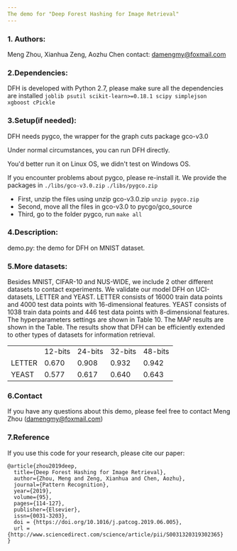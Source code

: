 ```yaml
---
The demo for "Deep Forest Hashing for Image Retrieval"
---
```


### 1. Authors:
  Meng Zhou, Xianhua Zeng, Aozhu Chen
  contact: damengmy@foxmail.com

### 2.Dependencies:
DFH is developed with Python 2.7, please make sure all the dependencies are installed
	```
	joblib
	psutil
	scikit-learn>=0.18.1
	scipy
	simplejson
	xgboost
	cPickle
	```
### 3.Setup(if needed):
	
DFH needs pygco, the wrapper for the graph cuts package gco-v3.0
	
Under normal circumstances, you can run DFH directly. 
	
You'd better run it on Linux OS, we didn't test on Windows OS.
	
If you encounter problems about pygco, please re-install it.
We provide the packages in ```./libs/gco-v3.0.zip``` 
                           ```./libs/pygco.zip```

- First,   unzip the files using unzip gco-v3.0.zip 
				     ```unzip pygco.zip```
- Second,  move all the files in gco-v3.0 to pycgo/gco_source
- Third,   go to the folder pygco, run ```make all```
	 

### 4.Description:
demo.py:  the demo for DFH on MNIST dataset.

### 5.More datasets:
	
Besides MNIST, CIFAR-10 and NUS-WIDE, we include 2 other different datasets to contact experiments. We validate our model DFH on UCI-datasets, LETTER and YEAST. LETTER consists of 16000 train data points and 4000 test data points with 16-dimensional features. YEAST consists of 1038 train data points and 446 test data points with 8-dimensional features. The hyperparameters settings are shown in Table 10. The MAP results are shown in the Table. The results show that DFH can be efficiently extended to other types of datasets for information retrieval. 
	
	
<table>
    <tr>
        <td td><td >12-bits</td><td >24-bits</td> <td >32-bits</td><td >48-bits</td>  
    </tr>
    <tr>
        <td >LETTER</td><td > 0.670 </td> <td > 0.908 </td><td >0.932 </td><td > 0.942</td>  
    </tr>
    <tr>
        <td >YEAST</td><td > 0.577 </td> <td > 0.617 </td><td > 0.640 </td> <td > 0.643 </td>
    </tr>
</table>

### 6.Contact
If you have any questions about this demo, please feel free to contact Meng Zhou (damengmy@foxmail.com)

### 7.Reference
If you use this code for your research, please cite our paper:
```
@article{zhou2019deep,
  title={Deep Forest Hashing for Image Retrieval},
  author={Zhou, Meng and Zeng, Xianhua and Chen, Aozhu},
  journal={Pattern Recognition},
  year={2019},
  volume={95},
  pages={114-127},
  publisher={Elsevier},
  issn={0031-3203},
  doi = {https://doi.org/10.1016/j.patcog.2019.06.005},
  url = {http://www.sciencedirect.com/science/article/pii/S0031320319302365}
}
```
